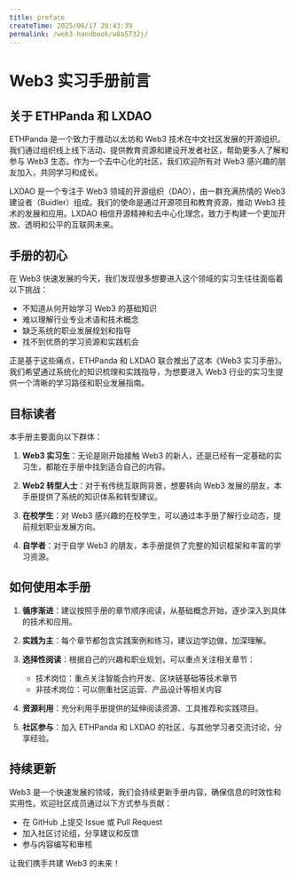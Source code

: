 ```yaml
---
title: preface
createTime: 2025/06/17 20:43:39
permalink: /web3-handbook/w8a5732j/
---
```

# Web3 实习手册前言

## 关于 ETHPanda 和 LXDAO

ETHPanda 是一个致力于推动以太坊和 Web3 技术在中文社区发展的开源组织。我们通过组织线上线下活动、提供教育资源和建设开发者社区，帮助更多人了解和参与 Web3 生态。作为一个去中心化的社区，我们欢迎所有对 Web3 感兴趣的朋友加入，共同学习和成长。

LXDAO 是一个专注于 Web3 领域的开源组织（DAO），由一群充满热情的 Web3 建设者（Buidler）组成。我们的使命是通过开源项目和教育资源，推动 Web3 技术的发展和应用。LXDAO 相信开源精神和去中心化理念，致力于构建一个更加开放、透明和公平的互联网未来。

## 手册的初心

在 Web3 快速发展的今天，我们发现很多想要进入这个领域的实习生往往面临着以下挑战：

- 不知道从何开始学习 Web3 的基础知识
- 难以理解行业专业术语和技术概念
- 缺乏系统的职业发展规划和指导
- 找不到优质的学习资源和实践机会

正是基于这些痛点，ETHPanda 和 LXDAO 联合推出了这本《Web3 实习手册》。我们希望通过系统化的知识梳理和实践指导，为想要进入 Web3 行业的实习生提供一个清晰的学习路径和职业发展指南。

## 目标读者

本手册主要面向以下群体：

1. **Web3 实习生**：无论是刚开始接触 Web3 的新人，还是已经有一定基础的实习生，都能在手册中找到适合自己的内容。

2. **Web2 转型人士**：对于有传统互联网背景，想要转向 Web3 发展的朋友，本手册提供了系统的知识体系和转型建议。

3. **在校学生**：对 Web3 感兴趣的在校学生，可以通过本手册了解行业动态，提前规划职业发展方向。

4. **自学者**：对于自学 Web3 的朋友，本手册提供了完整的知识框架和丰富的学习资源。

## 如何使用本手册

1. **循序渐进**：建议按照手册的章节顺序阅读，从基础概念开始，逐步深入到具体的技术和应用。

2. **实践为主**：每个章节都包含实践案例和练习，建议边学边做，加深理解。

3. **选择性阅读**：根据自己的兴趣和职业规划，可以重点关注相关章节：
   - 技术岗位：重点关注智能合约开发、区块链基础等技术章节
   - 非技术岗位：可以侧重社区运营、产品设计等相关内容

4. **资源利用**：充分利用手册提供的延伸阅读资源、工具推荐和实践项目。

5. **社区参与**：加入 ETHPanda 和 LXDAO 的社区，与其他学习者交流讨论，分享经验。

## 持续更新

Web3 是一个快速发展的领域，我们会持续更新手册内容，确保信息的时效性和实用性。欢迎社区成员通过以下方式参与贡献：

- 在 GitHub 上提交 Issue 或 Pull Request
- 加入社区讨论组，分享建议和反馈
- 参与内容编写和审核

让我们携手共建 Web3 的未来！ 